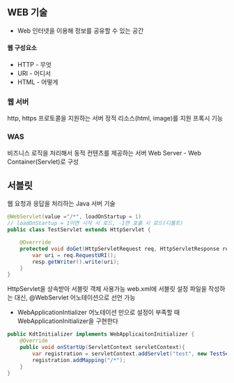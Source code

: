 ## WEB 기술
- Web
  인터넷을 이용해 정보를 공유할 수 있는 공간
#### 웹 구성요소
- HTTP - 무엇
- URI - 어디서
- HTML - 어떻게
### 웹 서버
http, https 프로토콜을 지원하는 서버
정적 리소스(html, image)를 지원
프록시 기능
### WAS
비즈니스 로직을 처리해서 동적 컨텐츠를 제공하는 서버
Web Server - Web Container(Servlet)로 구성
## 서블릿
웹 요청과 응답을 처리하는 Java 서버 기술
```java
@WebServlet(value ="/*", loadOnStartup = 1) 
// loadOnStartup = 1이면 시작 시 로드, -1면 호출 시 로드(디폴트)
public class TestServlet extends HttpServlet {

	@Overrride
	protected void doGet(HttpServletRequest req, HttpServletResponse resp) throws ServletException, IOExceeption{
		var uri = req.RequestURI();
		resp.getWriter().write(uri);
	}
}
```
HttpServlet을 상속받아 서블릿 객체 사용가능
web.xml에 서블릿 설정 파일을 작성하는 대신, @WebServlet 어노테이션으로 선언 가능
- WebApplicationIntializer
  어노테이션 만으로 설정이 부족할 때
  WebApplicationInitializer을 구현한다
```java
public KdtInitializer implements WebApplicaitonInitializer {
	@Override
	public void onStartUp(ServletContext servletContext){
		var registration = servletContext.addServlet("test", new TestServlet());
		registration.addMapping("/*");
	}
}
```